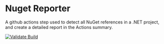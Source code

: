 # Nuget Reporter
A github actions step used to detect all NuGet references in a .NET project, and create a detailed report in the Actions summary.

[![Validate Build](https://github.com/MathijsNabbe/NugetReporter/actions/workflows/validate-build.yml/badge.svg)](https://github.com/MathijsNabbe/NugetReporter/actions/workflows/validate-build.yml)
